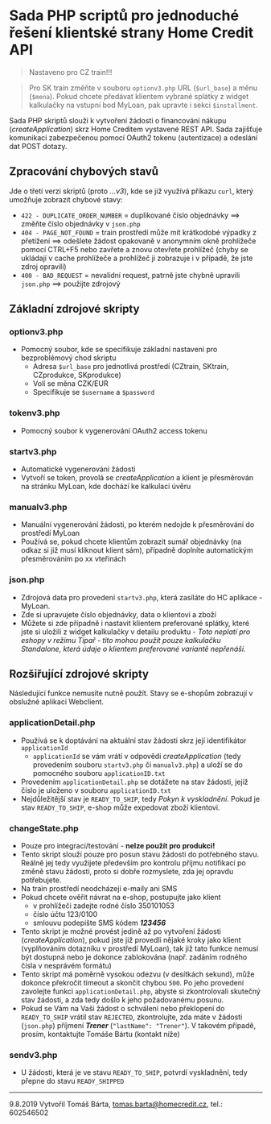 # Sada PHP scriptů pro jednoduché řešení klientské strany Home Credit API

> Nastaveno pro CZ train!!! 

> Pro SK train změňte v souboru `optionv3.php` URL (`$url_base`) a měnu (`$mena`). Pokud chcete předávat klientem vybrané splátky z widget kalkulačky na vstupní bod MyLoan, pak upravte i sekci `$installment`. 

Sada PHP skriptů slouží k vytvoření žádosti o financování nákupu (*createApplication*) skrz Home Creditem vystavené REST API. Sada zajišťuje komunikaci zabezpečenou pomocí OAuth2 tokenu (autentizace) a odeslání dat POST dotazy.

## Zpracování chybových stavů
Jde o třetí verzi skriptů (proto *...v3*), kde se již využívá příkazu `curl`, který umožňuje zobrazit chybové stavy:
- `422 - DUPLICATE_ORDER_NUMBER` = duplikované číslo objednávky ==> změňte číslo objednávky v `json.php`
- `404 - PAGE_NOT_FOUND` = train prostředí může mít krátkodobé výpadky z přetížení ==> odešlete žádost opakovaně v anonymním okně prohlížeče pomocí CTRL+F5 nebo zavřete a znovu otevřete prohlížeč (chyby se ukládají v cache prohlížeče a prohlížeč ji zobrazuje i v případě, že jste zdroj opravili) 
- `400 - BAD_REQUEST` = nevalidní request, patrně jste chybně upravili `json.php` ==> použijte zdrojový

## Základní zdrojové skripty

### optionv3.php
- Pomocný soubor, kde se specifikuje základní nastavení pro bezproblémový chod skriptu
  - Adresa `$url_base` pro jednotlivá prostředí (CZtrain, SKtrain, CZprodukce, SKprodukce)
  - Volí se měna CZK/EUR
  - Specifikuje se `$username` a `$password`
 
### tokenv3.php
- Pomocný soubor k vygenerování OAuth2 access tokenu

### startv3.php
- Automatické vygenerování žádosti
- Vytvoří se token, provolá se *createApplication* a klient je přesměrován na stránku MyLoan, kde dochází ke kalkulaci úvěru

### manualv3.php
- Manuální vygenerování žádosti, po kterém nedojde k přesměrování do prostředí MyLoan
- Používá se, pokud chcete klientům zobrazit sumář objednávky (na odkaz si již musí kliknout klient sám), případně doplníte automatickým přesměrováním po xx vteřinách

### json.php
- Zdrojová data pro provedení `startv3.php`, která zasíláte do HC aplikace - MyLoan. 
- Zde si upravujete číslo objednávky, data o klientovi a zboží
- Můžete si zde případně i nastavit klientem preferované splátky, které jste si uložili z widget kalkulačky v detailu produktu - *Toto neplatí pro eshopy v režimu Tipař - tito mohou použít pouze kalkulačku Standalone, která údaje o klientem preferované variantě nepřenáší.*

## Rozšiřující zdrojové skripty
Následující funkce nemusíte nutně použít. Stavy se e-shopům zobrazují v obslužné aplikaci Webclient. 

### applicationDetail.php
- Používá se k doptávání na aktuální stav žádosti skrz její identifikátor `applicationId`
  -  `applicationId` se vám vrátí v odpovědi *createApplication* (tedy provedením souboru `startv3.php` či `manualv3.php`) a uloží se do pomocného souboru `applicationID.txt`  
- Provedením `applicationDetail.php` se dotážete na stav žádosti, jejíž číslo je uloženo v souboru `applicationID.txt`
- Nejdůležitější stav je `READY_TO_SHIP`, tedy *Pokyn k vyskladnění*. Pokud je stav `READY_TO_SHIP`, e-shop může expedovat zboží klientovi.

### changeState.php
- Pouze pro integraci/testování - **nelze použít pro produkci!**
- Tento skript slouží pouze pro posun stavu žádosti do potřebného stavu. Reálně jej tedy využijete především pro kontrolu příjmu notifikací po změně stavu žádosti, proto si dobře rozmyslete, zda jej opravdu potřebujete.
- Na train prostředí neodcházejí e-maily ani SMS
- Pokud chcete ověřit návrat na e-shop, postupujte jako klient
  - v prohlížeči zadejte rodné číslo 350101053
  - číslo účtu 123/0100
  - smlouvu podepište SMS kódem ***123456***
- Tento skript je možné provést jedině až po vytvoření žádosti (*createApplication*), pokud jste již provedli nějaké kroky jako klient (vyplňováním dotazníku v prostředí MyLoan), tak již tato funkce nemusí být dostupná nebo je dokonce zablokována (např. zadáním rodného čísla v nesprávém formátu)
- Tento skript má poměrně vysokou odezvu (v desítkách sekund), může dokonce překročit timeout a skončit chybou `500`. Po jeho provedení zavolejte funkci `applicationDetail.php`, abyste si zkontrolovali skutečný stav žádosti, a zda tedy došlo k jeho požadovanému posunu.
- Pokud se Vám na Vaši žádost o schválení nebo překlopení do `READY_TO_SHIP` vrátil stav `REJECTED`, zkontrolujte, zda máte v žádosti (`json.php`) příjmení ***Trener*** (`"lastName": "Trener"`). V takovém případě, prosím, kontaktujte Tomáše Bártu (kontakt níže)

### sendv3.php
- U žádosti, která je ve stavu `READY_TO_SHIP`, potvrdí vyskladnění, tedy přepne do stavu `READY_SHIPPED` 
                  

---
9.8.2019 Vytvořil Tomáš Bárta, tomas.barta@homecredit.cz, tel.: 602546502
                        
            
            
